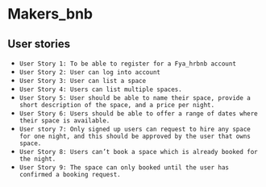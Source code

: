 # Makers_bnb
## User stories
- ```User Story 1: To be able to register for a Fya_hrbnb account```
- ```User Story 2: User can log into account```
- ```User Story 3: User can list a space```
- ```User Story 4: Users can list multiple spaces.```
- ```User Story 5: User should be able to name their space, provide a short description of the space, and a price per night.```
- ```User Story 6: Users should be able to offer a range of dates where their space is available.```
- ```User story 7: Only signed up users can request to hire any space for one night, and this should be approved by the user that owns space.```
- ```User Story 8: Users can’t book a space which is already booked for the night.```
- ```User Story 9: The space can only booked until the user has confirmed a booking request.```
